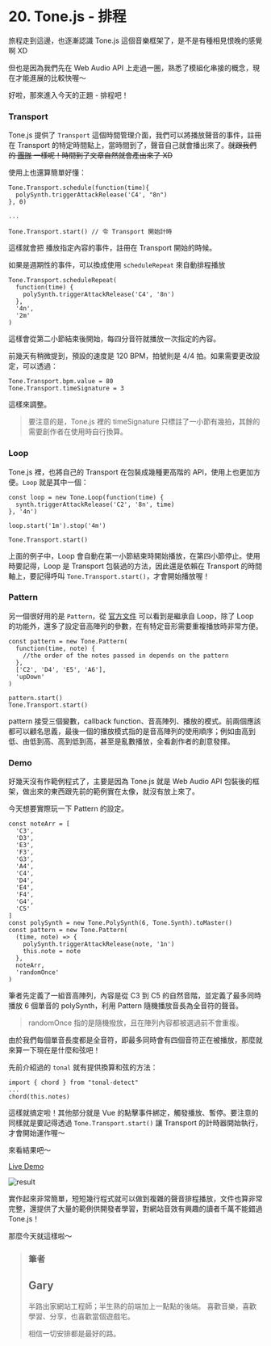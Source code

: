 # 20. Tone.js - 排程

旅程走到這邊，也逐漸認識 Tone.js 這個音樂框架了，是不是有種相見恨晚的感覺啊 XD

但也是因為我們先在 Web Audio API 上走過一圈，熟悉了模組化串接的概念，現在才能進展的比較快喔～

好啦，那來進入今天的正題 - 排程吧！

### Transport

Tone.js 提供了 `Transport` 這個時間管理介面，我們可以將播放聲音的事件，註冊在 Transport 的特定時間點上，當時間到了，聲音自己就會播出來了。~~就跟我們的 [團隊](https://ithelp.ithome.com.tw/ironman/signup/team/41) 一樣呢！時間到了文章自然就會產出來了 XD~~

使用上也還算簡單好懂：

```javascript=
Tone.Transport.schedule(function(time){
  polySynth.triggerAttackRelease('C4', "8n")
}, 0)

...

Tone.Transport.start() // 令 Transport 開始計時
```

這樣就會把 播放指定內容的事件，註冊在 Transport 開始的時候。

如果是週期性的事件，可以換成使用 `scheduleRepeat` 來自動排程播放

```javascript=
Tone.Transport.scheduleRepeat(
  function(time) {
    polySynth.triggerAttackRelease('C4', '8n')
  },
  '4n',
  '2m'
)
```

這樣會從第二小節結束後開始，每四分音符就播放一次指定的內容。

前幾天有稍微提到，預設的速度是 120 BPM，拍號則是 4/4 拍。如果需要更改設定，可以透過：

```javascript=
Tone.Transport.bpm.value = 80
Tone.Transport.timeSignature = 3
```

這樣來調整。

> 要注意的是，Tone.js 裡的 timeSignature 只標註了一小節有幾拍，其餘的需要創作者在使用時自行換算。

### Loop

Tone.js 裡，也將自己的 Transport 在包裝成幾種更高階的 API，使用上也更加方便。`Loop` 就是其中一個：

```javascript=
const loop = new Tone.Loop(function(time) {
  synth.triggerAttackRelease('C2', '8n', time)
}, '4n')

loop.start('1m').stop('4m')

Tone.Transport.start()
```

上面的例子中，Loop 會自動在第一小節結束時開始播放，在第四小節停止。使用時要記得，Loop 是 Transport 包裝過的方法，因此還是依賴在 Transport 的時間軸上，要記得呼叫 `Tone.Transport.start()`，才會開始播放喔！

### Pattern

另一個很好用的是 `Pattern`，從 [官方文件](https://tonejs.github.io/docs/r12/Pattern) 可以看到是繼承自 Loop，除了 Loop 的功能外，還多了設定音高陣列的參數，在有特定音形需要重複播放時非常方便。

```javascript=
const pattern = new Tone.Pattern(
  function(time, note) {
    //the order of the notes passed in depends on the pattern
  },
  ['C2', 'D4', 'E5', 'A6'],
  'upDown'
)

pattern.start()
Tone.Transport.start()
```

pattern 接受三個變數，callback function、音高陣列、播放的模式。前兩個應該都可以顧名思義，最後一個的播放模式指的是音高陣列的使用順序；例如由高到低、由低到高、高到低到高，甚至是亂數播放，全看創作者的創意發揮。

### Demo

好幾天沒有作範例程式了，主要是因為 Tone.js 就是 Web Audio API 包裝後的框架，做出來的東西跟先前的範例實在太像，就沒有放上來了。

今天想要實際玩一下 Pattern 的設定。

```javascript=
const noteArr = [
  'C3',
  'D3',
  'E3',
  'F3',
  'G3',
  'A4',
  'C4',
  'D4',
  'E4',
  'F4',
  'G4',
  'C5'
]
const polySynth = new Tone.PolySynth(6, Tone.Synth).toMaster()
const pattern = new Tone.Pattern(
  (time, note) => {
    polySynth.triggerAttackRelease(note, '1n')
    this.note = note
  },
  noteArr,
  'randomOnce'
)
```

筆者先定義了一組音高陣列，內容是從 C3 到 C5 的自然音階，並定義了最多同時播放 6 個單音的 polySynth，利用 Pattern 隨機播放音長為全音符的聲音。

> randomOnce 指的是隨機撥放，且在陣列內容都被選過前不會重複。

由於我們每個單音長度都是全音符，即最多同時會有四個音符正在被播放，那麼就來算一下現在是什麼和弦吧！

先前介紹過的 `tonal` 就有提供換算和弦的方法：

```javascript=
import { chord } from "tonal-detect"
...
chord(this.notes)
```

這樣就搞定啦！其他部分就是 Vue 的點擊事件綁定，觸發播放、暫停。要注意的同樣就是要記得透過 `Tone.Transport.start()` 讓 Transport 的計時器開始執行，才會開始運作喔～

來看結果吧～

[Live Demo](https://schaoss.github.io/web-audio/#/tone)

![result](https://i.imgur.com/zant7Zr.gif)

實作起來非常簡單，短短幾行程式就可以做到複雜的聲音排程播放，文件也算非常完整，還提供了大量的範例供開發者學習，對網站音效有興趣的讀者千萬不能錯過 Tone.js！

那麼今天就這樣啦～

> ### 筆者
>
> ## Gary
>
> 半路出家網站工程師；半生熟的前端加上一點點的後端。
> 喜歡音樂，喜歡學習、分享，也喜歡當個遊戲宅。
>
> 相信一切安排都是最好的路。
